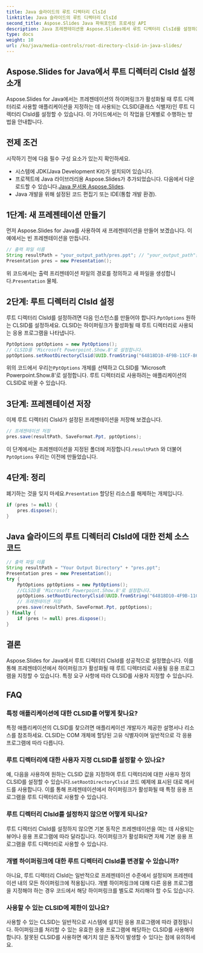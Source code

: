 ```yaml
---
title: Java 슬라이드의 루트 디렉터리 ClsId
linktitle: Java 슬라이드의 루트 디렉터리 ClsId
second_title: Aspose.Slides Java 파워포인트 프로세싱 API
description: Java 프레젠테이션용 Aspose.Slides에서 루트 디렉터리 ClsId를 설정하는 방법을 알아보세요. CLSID를 사용하여 하이퍼링크 동작을 사용자 정의합니다.
type: docs
weight: 10
url: /ko/java/media-controls/root-directory-clsid-in-java-slides/
---
```


## Aspose.Slides for Java에서 루트 디렉터리 ClsId 설정 소개

Aspose.Slides for Java에서는 프레젠테이션의 하이퍼링크가 활성화될 때 루트 디렉터리로 사용할 애플리케이션을 지정하는 데 사용되는 CLSID(클래스 식별자)인 루트 디렉터리 ClsId를 설정할 수 있습니다. 이 가이드에서는 이 작업을 단계별로 수행하는 방법을 안내합니다.

## 전제 조건

시작하기 전에 다음 필수 구성 요소가 있는지 확인하세요.

- 시스템에 JDK(Java Development Kit)가 설치되어 있습니다.
-  프로젝트에 Java 라이브러리용 Aspose.Slides가 추가되었습니다. 다음에서 다운로드할 수 있습니다.[Java 문서용 Aspose.Slides](https://reference.aspose.com/slides/java/).
- Java 개발을 위해 설정된 코드 편집기 또는 IDE(통합 개발 환경).

## 1단계: 새 프레젠테이션 만들기

먼저 Aspose.Slides for Java를 사용하여 새 프레젠테이션을 만들어 보겠습니다. 이 예에서는 빈 프레젠테이션을 만듭니다.

```java
// 출력 파일 이름
String resultPath = "your_output_path/pres.ppt"; // "your_output_path"를 원하는 출력 디렉터리로 바꾸세요.
Presentation pres = new Presentation();
```

위 코드에서는 출력 프리젠테이션 파일의 경로를 정의하고 새 파일을 생성합니다.`Presentation` 물체.

## 2단계: 루트 디렉터리 ClsId 설정

 루트 디렉터리 ClsId를 설정하려면 다음 인스턴스를 만들어야 합니다.`PptOptions` 원하는 CLSID를 설정하세요. CLSID는 하이퍼링크가 활성화될 때 루트 디렉터리로 사용되는 응용 프로그램을 나타냅니다.

```java
PptOptions pptOptions = new PptOptions();
// CLSID를 'Microsoft Powerpoint.Show.8'로 설정합니다.
pptOptions.setRootDirectoryClsid(UUID.fromString("64818D10-4F9B-11CF-86EA-00AA00B929E8"));
```

 위의 코드에서 우리는`PptOptions` 개체를 선택하고 CLSID를 'Microsoft Powerpoint.Show.8'로 설정합니다. 루트 디렉터리로 사용하려는 애플리케이션의 CLSID로 바꿀 수 있습니다.

## 3단계: 프레젠테이션 저장

이제 루트 디렉터리 ClsId가 설정된 프레젠테이션을 저장해 보겠습니다.

```java
// 프레젠테이션 저장
pres.save(resultPath, SaveFormat.Ppt, pptOptions);
```

 이 단계에서는 프레젠테이션을 지정된 폴더에 저장합니다.`resultPath` 와 더불어`PptOptions` 우리는 이전에 만들었습니다.

## 4단계: 정리

 폐기하는 것을 잊지 마세요.`Presentation` 할당된 리소스를 해제하는 개체입니다.

```java
if (pres != null) {
    pres.dispose();
}
```

## Java 슬라이드의 루트 디렉터리 ClsId에 대한 전체 소스 코드

```java
// 출력 파일 이름
String resultPath = "Your Output Directory" + "pres.ppt";
Presentation pres = new Presentation();
try {
	PptOptions pptOptions = new PptOptions();
	//CLSID를 'Microsoft Powerpoint.Show.8'로 설정합니다.
	pptOptions.setRootDirectoryClsid(UUID.fromString("64818D10-4F9B-11CF-86EA-00AA00B929E8"));
	// 프레젠테이션 저장
	pres.save(resultPath, SaveFormat.Ppt, pptOptions);
} finally {
	if (pres != null) pres.dispose();
}
```

## 결론

Aspose.Slides for Java에서 루트 디렉터리 ClsId를 성공적으로 설정했습니다. 이를 통해 프레젠테이션에서 하이퍼링크가 활성화될 때 루트 디렉터리로 사용될 응용 프로그램을 지정할 수 있습니다. 특정 요구 사항에 따라 CLSID를 사용자 지정할 수 있습니다.

## FAQ

### 특정 애플리케이션에 대한 CLSID를 어떻게 찾나요?

특정 애플리케이션의 CLSID를 찾으려면 애플리케이션 개발자가 제공한 설명서나 리소스를 참조하세요. CLSID는 COM 개체에 할당된 고유 식별자이며 일반적으로 각 응용 프로그램에 따라 다릅니다.

### 루트 디렉터리에 대한 사용자 지정 CLSID를 설정할 수 있나요?

 예, 다음을 사용하여 원하는 CLSID 값을 지정하여 루트 디렉터리에 대한 사용자 정의 CLSID를 설정할 수 있습니다.`setRootDirectoryClsid` 코드 예제에 표시된 대로 메서드를 사용합니다. 이를 통해 프레젠테이션에서 하이퍼링크가 활성화될 때 특정 응용 프로그램을 루트 디렉터리로 사용할 수 있습니다.

### 루트 디렉터리 ClsId를 설정하지 않으면 어떻게 되나요?

루트 디렉터리 ClsId를 설정하지 않으면 기본 동작은 프레젠테이션을 여는 데 사용되는 뷰어나 응용 프로그램에 따라 달라집니다. 하이퍼링크가 활성화되면 자체 기본 응용 프로그램을 루트 디렉터리로 사용할 수 있습니다.

### 개별 하이퍼링크에 대한 루트 디렉터리 ClsId를 변경할 수 있습니까?

아니요, 루트 디렉터리 ClsId는 일반적으로 프레젠테이션 수준에서 설정되며 프레젠테이션 내의 모든 하이퍼링크에 적용됩니다. 개별 하이퍼링크에 대해 다른 응용 프로그램을 지정해야 하는 경우 코드에서 해당 하이퍼링크를 별도로 처리해야 할 수도 있습니다.

### 사용할 수 있는 CLSID에 제한이 있나요?

사용할 수 있는 CLSID는 일반적으로 시스템에 설치된 응용 프로그램에 따라 결정됩니다. 하이퍼링크를 처리할 수 있는 유효한 응용 프로그램에 해당하는 CLSID를 사용해야 합니다. 잘못된 CLSID를 사용하면 예기치 않은 동작이 발생할 수 있다는 점에 유의하세요.